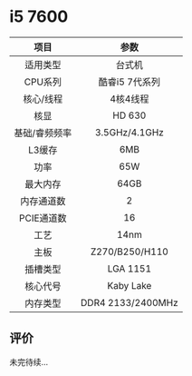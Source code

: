 # i5 7600


| 项目 | 参数 |
| :------: | :------: |
|适用类型 | 台式机|
|CPU系列| 酷睿i5 7代系列|
|核心/线程| 4核4线程|
|核显| HD 630|
|基础/睿频频率 |3.5GHz/4.1GHz|
| L3缓存| 6MB|
|功率| 65W |
|最大内存| 64GB |
|内存通道数| 2|
|PCIE通道数| 16 |
|工艺|14nm |
|主板| Z270/B250/H110 |
|插槽类型| LGA 1151 |
|核心代号|  Kaby Lake |
|内存类型| DDR4 2133/2400MHz |

## 评价

 未完待续...